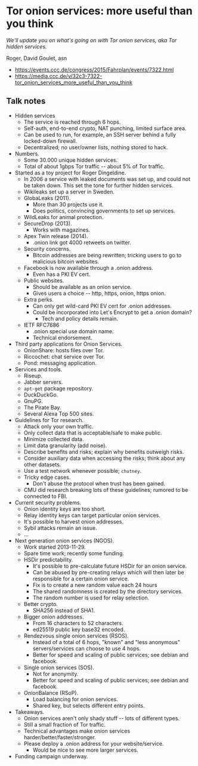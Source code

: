 # Tor onion services: more useful than you think

*We'll update you on what's going on with Tor onion services, aka Tor hidden services.*

Roger, David Goulet, asn

- https://events.ccc.de/congress/2015/Fahrplan/events/7322.html
- https://media.ccc.de/v/32c3-7322-tor_onion_services_more_useful_than_you_think


## Talk notes

- Hidden services
    - The service is reached through 6 hops.
    - Self-auth, end-to-end crypto, NAT punching, limited surface area.
    - Can be used to run, for example, an SSH server behind a fully locked-down firewall.
    - Decentralized; no user/owner lists, nothing stored to hack.
- Numbers.
    - Some 30.000 unique hidden services.
    - Total of about 1gbps Tor traffic -- about 5% of Tor traffic.
- Started as a toy project for Roger Dingeldine.
    - In 2006 a service with leaked documents was set up, and could not be taken down. This set the tone for further hidden services.
    - Wikileaks set up a server in Sweden.
    - GlobaLeaks (2011).
        - More than 30 projects use it.
        - Does politics, convincing governments to set up services.
    - WildLeaks for animal protection.
    - SecureDrop (2013).
        - Works with magazines.
    - Apex Twin release (2014).
        - .onion link got 4000 retweets on twitter.
    - Security concerns.
        - Bitcoin addresses are being rewritten; tricking users to go to malicious bitcoin websites.
    - Facebook is now available through a .onion address.
        - Even has a PKI EV cert.
    - Public websites.
        - Should be available as an onion service.
        - Gives users a choice -- http, https, onion, https onion.
    - Extra perks.
        - Can only get wild-card PKI EV cert for .onion addresses.
        - Could be incorporated into Let's Encrypt to get a .onion domain?
            - Tech and policy details remain.
    - IETF RFC7686
        - .onion special use domain name.
        - Technical endorsement.
- Third party applications for Onion Services.
    - OnionShare: hosts files over Tor.
    - Riccochet: chat service over Tor.
    - Pond: messaging application.
- Services and tools.
    - Riseup.
    - Jabber servers.
    - `apt-get` package repository.
    - DuckDuckGo.
    - GnuPG.
    - The Pirate Bay.
    - Several Alexa Top 500 sites.
- Guidelines for Tor research.
    - Attack only your own traffic.
    - Only collect data that is acceptable/safe to make public.
    - Minimize collected data.
    - Limit data granularity (add noise).
    - Describe benefits and risks; explain why benefits outweigh risks.
    - Consider auxiliary data when accessing the risks; think about any other datasets.
    - Use a test network whenever possible; `chutney`.
    - Tricky edge cases.
        - Don't abuse the protocol when trust has been gained.
    - CMU did research breaking lots of these guidelines; rumored to be connected to FBI.
- Current security problems.
    - Onion identity keys are too short.
    - Relay identity keys can target particular onion services.
    - It's possible to harvest onion addresses.
    - Sybil attacks remain an issue.
    - ...
- Next generation onion services (NGOS).
    - Work started 2013-11-29.
    - Spare time work; recently some funding.
    - HSDir predictability.
        - It's possible to pre-calculate future HSDir for an onion service.
        - Can be abused by pre-creating relays which will then later be responsible for a certain onion service.
        - Fix is to create a new random value each 24 hours
        - The shared randomness is created by the directory services.
        - The random number is used for relay selection.
    - Better crypto.
        - SHA256 instead of SHA1.
    - Bigger onion addresses.
        - From 16 characters to 52 characters.
        - ed25519 public key base32 encoded.
    - Rendezvous single onion services (RSOS).
        - Instead of a total of 6 hops, "known" and "less anonymous" servers/services can choose to use 4 hops.
        - Better for speed and scaling of public services; see debian and facebook.
    - Single onion services (SOS).
        - Not for anonymity.
        - Better for speed and scaling of public services; see debian and facebook.
    - OnionBalance (RSoP).
        - Load balancing for onion services.
        - Shared key, but selects different entry points.
- Takeaways.
    - Onion services aren't only shady stuff -- lots of different types.
    - Still a small fraction of Tor traffic.
    - Technical advantages make onion services harder/better/faster/stronger.
    - Please deploy a .onion address for your website/service.
        - Would be nice to see more larger services.
- Funding campaign underway.

